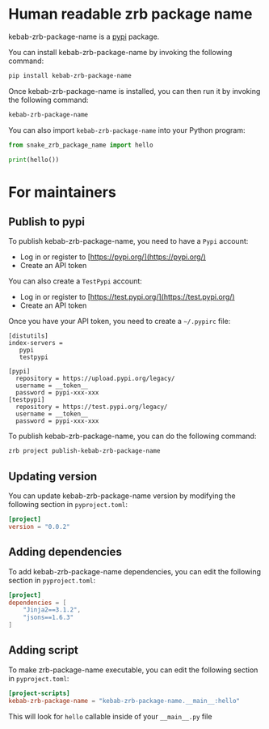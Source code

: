 # Human readable zrb package name

kebab-zrb-package-name is a [pypi](https://pypi.org) package.

You can install kebab-zrb-package-name by invoking the following command:

```bash
pip install kebab-zrb-package-name
```

Once kebab-zrb-package-name is installed, you can then run it by invoking the following command:

```bash
kebab-zrb-package-name
```

You can also import `kebab-zrb-package-name` into your Python program:

```python
from snake_zrb_package_name import hello

print(hello())
```


# For maintainers

## Publish to pypi

To publish kebab-zrb-package-name, you need to have a `Pypi` account:

- Log in or register to [https://pypi.org/](https://pypi.org/)
- Create an API token

You can also create a `TestPypi` account:

- Log in or register to [https://test.pypi.org/](https://test.pypi.org/)
- Create an API token

Once you have your API token, you need to create a `~/.pypirc` file:

```
[distutils]
index-servers =
   pypi
   testpypi

[pypi]
  repository = https://upload.pypi.org/legacy/
  username = __token__
  password = pypi-xxx-xxx
[testpypi]
  repository = https://test.pypi.org/legacy/
  username = __token__
  password = pypi-xxx-xxx
```

To publish kebab-zrb-package-name, you can do the following command:

```bash
zrb project publish-kebab-zrb-package-name
```

## Updating version

You can update kebab-zrb-package-name version by modifying the following section in `pyproject.toml`:

```toml
[project]
version = "0.0.2"
```

## Adding dependencies

To add kebab-zrb-package-name dependencies, you can edit the following section in `pyproject.toml`:

```toml
[project]
dependencies = [
    "Jinja2==3.1.2",
    "jsons==1.6.3"
]
```

## Adding script

To make zrb-package-name executable, you can edit the following section in `pyproject.toml`:

```toml
[project-scripts]
kebab-zrb-package-name = "kebab-zrb-package-name.__main__:hello"
```

This will look for `hello` callable inside of your `__main__.py` file
